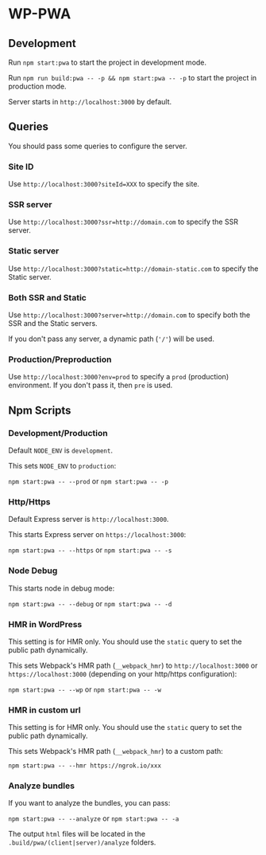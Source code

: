 # WP-PWA


## Development

Run `npm start:pwa` to start the project in development mode.

Run `npm run build:pwa -- -p && npm start:pwa -- -p` to start the project in production mode.

Server starts in `http://localhost:3000` by default.

## Queries

You should pass some queries to configure the server.

### Site ID

Use `http://localhost:3000?siteId=XXX` to specify the site.

### SSR server

Use `http://localhost:3000?ssr=http://domain.com` to specify the SSR server.

### Static server

Use `http://localhost:3000?static=http://domain-static.com` to specify the Static server.

### Both SSR and Static

Use `http://localhost:3000?server=http://domain.com` to specify both the SSR and the Static servers.

If you don't pass any server, a dynamic path (`'/'`) will be used.

### Production/Preproduction

Use `http://localhost:3000?env=prod` to specify a `prod` (production) environment. If you don't pass it, then `pre` is used.

## Npm Scripts

### Development/Production
Default `NODE_ENV` is `development`.

This sets `NODE_ENV` to `production`:

`npm start:pwa -- --prod` or `npm start:pwa -- -p`

### Http/Https
Default Express server is `http://localhost:3000`.

This starts Express server on `https://localhost:3000`:

`npm start:pwa -- --https` or `npm start:pwa -- -s`

### Node Debug

This starts node in debug mode:

`npm start:pwa -- --debug` or `npm start:pwa -- -d`

### HMR in WordPress

This setting is for HMR only. You should use the `static` query to set the public path dynamically.

This sets Webpack's HMR path (`__webpack_hmr`) to `http://localhost:3000` or `https://localhost:3000` (depending on your http/https configuration):

`npm start:pwa -- --wp` or `npm start:pwa -- -w`

### HMR in custom url

This setting is for HMR only. You should use the `static` query to set the public path dynamically.

This sets Webpack's HMR path (`__webpack_hmr`) to a custom path:

`npm start:pwa -- --hmr https://ngrok.io/xxx`

### Analyze bundles

If you want to analyze the bundles, you can pass:

`npm start:pwa -- --analyze` or `npm start:pwa -- -a`

The output `html` files will be located in the `.build/pwa/(client|server)/analyze` folders.
